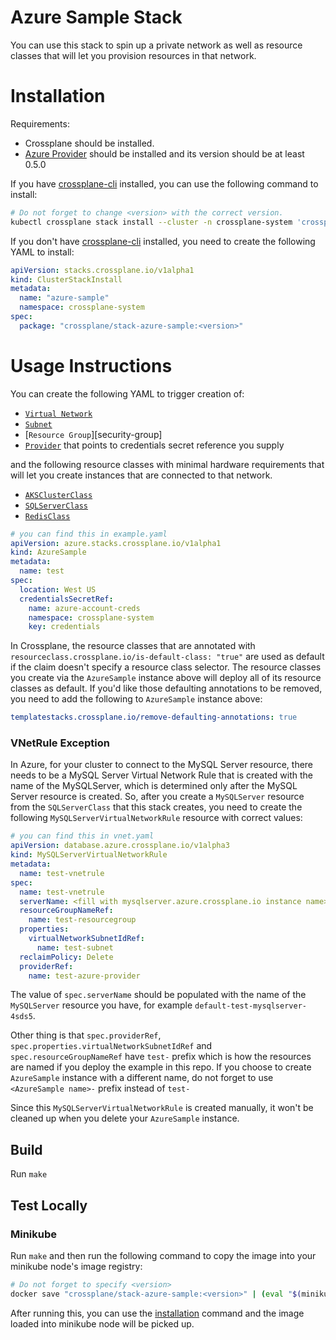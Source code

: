 # Azure Sample Stack

You can use this stack to spin up a private network as well as
resource classes that will let you provision resources in that
network.

# Installation

Requirements:
* Crossplane should be installed.
* [Azure Provider][provider-azure] should be installed and its version should be at least 0.5.0

If you have [crossplane-cli][crossplane-cli] installed, you can use the following command to install:

```bash
# Do not forget to change <version> with the correct version.
kubectl crossplane stack install --cluster -n crossplane-system 'crossplane/stack-azure-sample:<version>' azure-sample
```

If you don't have [crossplane-cli][crossplane-cli] installed, you need to create the following YAML to install:

```yaml
apiVersion: stacks.crossplane.io/v1alpha1
kind: ClusterStackInstall
metadata:
  name: "azure-sample"
  namespace: crossplane-system
spec:
  package: "crossplane/stack-azure-sample:<version>"
```

# Usage Instructions

You can create the following YAML to trigger creation of:
* [`Virtual Network`][virtual-network]
* [`Subnet`][subnet]
* [`Resource Group`][security-group]
* [`Provider`][provider] that points to credentials secret reference you supply

and the following resource classes with minimal hardware requirements that will let you create instances that are connected to that network.

* [`AKSClusterClass`][akscluster-class]
* [`SQLServerClass`][sqlserver-class]
* [`RedisClass`][redis-class]

```yaml
# you can find this in example.yaml
apiVersion: azure.stacks.crossplane.io/v1alpha1
kind: AzureSample
metadata:
  name: test
spec:
  location: West US
  credentialsSecretRef:
    name: azure-account-creds
    namespace: crossplane-system
    key: credentials

```

In Crossplane, the resource classes that are annotated with `resourceclass.crossplane.io/is-default-class: "true"` are used as default if the claim doesn't specify a resource class selector. The resource classes you create via the `AzureSample` instance above will deploy all of its resource classes as default. If you'd like those defaulting annotations to be removed, you need to add the following to `AzureSample` instance above:

```yaml
templatestacks.crossplane.io/remove-defaulting-annotations: true
```

### VNetRule Exception

In Azure, for your cluster to connect to the MySQL Server resource, there needs to be a MySQL Server Virtual Network Rule that is created with the name of the MySQLServer, which is determined only after the MySQL Server resource is created. So, after you create a `MySQLServer` resource from the `SQLServerClass` that this stack creates, you need to create the following `MySQLServerVirtualNetworkRule` resource with correct values:

```yaml
# you can find this in vnet.yaml
apiVersion: database.azure.crossplane.io/v1alpha3
kind: MySQLServerVirtualNetworkRule
metadata:
  name: test-vnetrule
spec:
  name: test-vnetrule
  serverName: <fill with mysqlserver.azure.crossplane.io instance name>
  resourceGroupNameRef:
    name: test-resourcegroup
  properties:
    virtualNetworkSubnetIdRef:
      name: test-subnet
  reclaimPolicy: Delete
  providerRef:
    name: test-azure-provider
```

The value of `spec.serverName` should be populated with the name of the `MySQLServer` resource you have, for example `default-test-mysqlserver-4sds5`.

Other thing is that `spec.providerRef`, `spec.properties.virtualNetworkSubnetIdRef` and `spec.resourceGroupNameRef` have `test-` prefix which is how the resources are named if you deploy the example in this repo. If you choose to create `AzureSample` instance with a different name, do not forget to use `<AzureSample name>-` prefix instead of `test-`

Since this `MySQLServerVirtualNetworkRule` is created manually, it won't be cleaned up when you delete your `AzureSample` instance.

## Build

Run `make`

## Test Locally

### Minikube

Run `make` and then run the following command to copy the image into your minikube node's image registry:

```bash
# Do not forget to specify <version>
docker save "crossplane/stack-azure-sample:<version>" | (eval "$(minikube docker-env --shell bash)" && docker load)
```

After running this, you can use the [installation](#installation) command and the image loaded into minikube node will be picked up. 

[provider-azure]: https://github.com/crossplane/provider-azure
[crossplane-cli]: https://github.com/crossplane/crossplane-cli

[virtual-network]: kustomize/azure/network/virtualnetwork.yaml
[subnet]: kustomize/azure/network/subnet.yaml
[resource-group]: kustomize/azure/resourcegroup.yaml
[provider]: kustomize/azure/provider.yaml
[akscluster-class]: kustomize/azure/compute/aksclusterclass.yaml
[redis-class]: kustomize/azure/cache/redisclass.yaml
[sqlserver-class]: kustomize/azure/database/sqlserverclass.yaml
